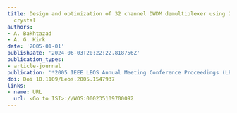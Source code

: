 ```yaml
---
title: Design and optimization of 32 channel DWDM demultiplexer using 2-D slab photonic
  crystal
authors:
- A. Bakhtazad
- A. G. Kirk
date: '2005-01-01'
publishDate: '2024-06-03T20:22:22.818756Z'
publication_types:
- article-journal
publication: '*2005 IEEE LEOS Annual Meeting Conference Proceedings (LEOS)*'
doi: Doi 10.1109/Leos.2005.1547937
links:
- name: URL
  url: <Go to ISI>://WOS:000235109700092
---
```

